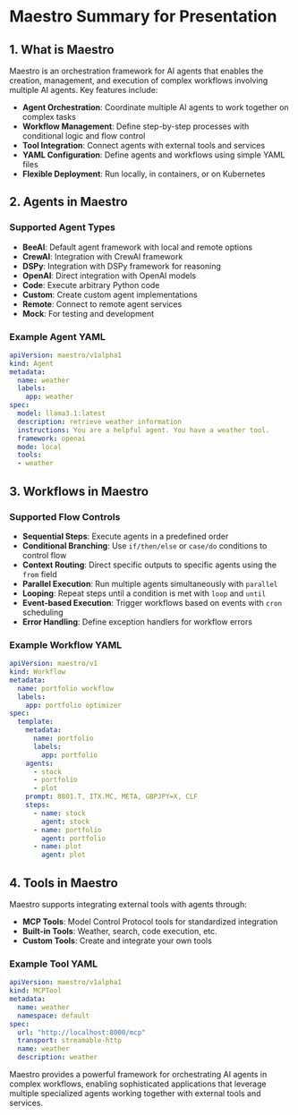 # Maestro Summary for Presentation

## 1. What is Maestro

Maestro is an orchestration framework for AI agents that enables the creation, management, and execution of complex workflows involving multiple AI agents. Key features include:

- **Agent Orchestration**: Coordinate multiple AI agents to work together on complex tasks
- **Workflow Management**: Define step-by-step processes with conditional logic and flow control
- **Tool Integration**: Connect agents with external tools and services
- **YAML Configuration**: Define agents and workflows using simple YAML files
- **Flexible Deployment**: Run locally, in containers, or on Kubernetes

## 2. Agents in Maestro

### Supported Agent Types
- **BeeAI**: Default agent framework with local and remote options
- **CrewAI**: Integration with CrewAI framework
- **DSPy**: Integration with DSPy framework for reasoning
- **OpenAI**: Direct integration with OpenAI models
- **Code**: Execute arbitrary Python code
- **Custom**: Create custom agent implementations
- **Remote**: Connect to remote agent services
- **Mock**: For testing and development

### Example Agent YAML
```yaml
apiVersion: maestro/v1alpha1
kind: Agent
metadata:
  name: weather
  labels:
    app: weather
spec:
  model: llama3.1:latest
  description: retrieve weather information
  instructions: You are a helpful agent. You have a weather tool.
  framework: openai
  mode: local
  tools:
  - weather
```

## 3. Workflows in Maestro

### Supported Flow Controls
- **Sequential Steps**: Execute agents in a predefined order
- **Conditional Branching**: Use `if/then/else` or `case/do` conditions to control flow
- **Context Routing**: Direct specific outputs to specific agents using the `from` field
- **Parallel Execution**: Run multiple agents simultaneously with `parallel`
- **Looping**: Repeat steps until a condition is met with `loop` and `until`
- **Event-based Execution**: Trigger workflows based on events with `cron` scheduling
- **Error Handling**: Define exception handlers for workflow errors

### Example Workflow YAML
```yaml
apiVersion: maestro/v1
kind: Workflow
metadata:
  name: portfolio workflow
  labels:
    app: portfolio optimizer
spec:
  template:
    metadata:
      name: portfolio
      labels:
        app: portfolio
    agents:
      - stock
      - portfolio
      - plot
    prompt: 8801.T, ITX.MC, META, GBPJPY=X, CLF
    steps:
      - name: stock
        agent: stock
      - name: portfolio
        agent: portfolio
      - name: plot
        agent: plot
```

## 4. Tools in Maestro

Maestro supports integrating external tools with agents through:

- **MCP Tools**: Model Control Protocol tools for standardized integration
- **Built-in Tools**: Weather, search, code execution, etc.
- **Custom Tools**: Create and integrate your own tools

### Example Tool YAML
```yaml
apiVersion: maestro/v1alpha1
kind: MCPTool
metadata:
  name: weather
  namespace: default
spec:
  url: "http://localhost:8000/mcp" 
  transport: streamable-http
  name: weather
  description: weather 
```

Maestro provides a powerful framework for orchestrating AI agents in complex workflows, enabling sophisticated applications that leverage multiple specialized agents working together with external tools and services.
